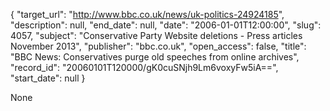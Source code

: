{
  "target_url": "http://www.bbc.co.uk/news/uk-politics-24924185", 
  "description": null, 
  "end_date": null, 
  "date": "2006-01-01T12:00:00", 
  "slug": 4057, 
  "subject": "Conservative Party Website deletions - Press articles November 2013", 
  "publisher": "bbc.co.uk", 
  "open_access": false, 
  "title": "BBC News: Conservatives purge old speeches from online archives", 
  "record_id": "20060101T120000/gK0cuSNjh9Lm6voxyFw5iA==", 
  "start_date": null
}

None